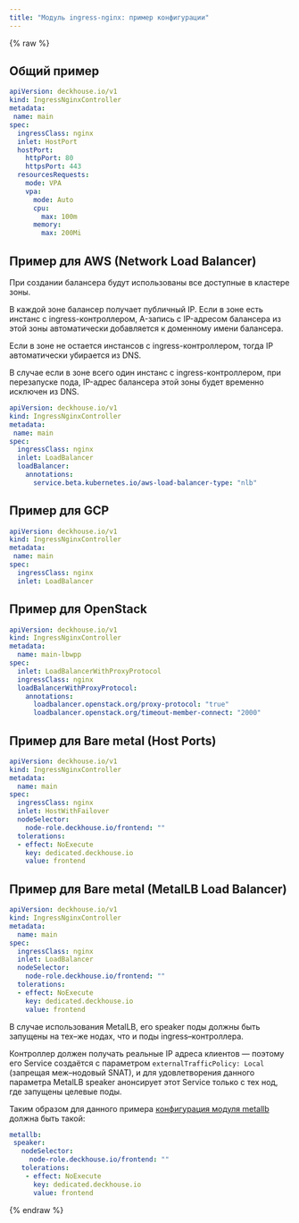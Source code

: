 ```yaml
---
title: "Модуль ingress-nginx: пример конфигурации"
---
```


{% raw %}
## Общий пример
```yaml
apiVersion: deckhouse.io/v1
kind: IngressNginxController
metadata:
 name: main
spec:
  ingressClass: nginx
  inlet: HostPort
  hostPort:
    httpPort: 80
    httpsPort: 443
  resourcesRequests:
    mode: VPA
    vpa:
      mode: Auto
      cpu:
        max: 100m
      memory:
        max: 200Mi
```

## Пример для AWS (Network Load Balancer)

При создании балансера будут использованы все доступные в кластере зоны.

В каждой зоне балансер получает публичный IP. Если в зоне есть инстанс с ingress-контроллером, A-запись с IP-адресом балансера из этой зоны автоматически добавляется к доменному имени балансера.

Если в зоне не остается инстансов с ingress-контроллером, тогда IP автоматически убирается из DNS.

В случае если в зоне всего один инстанс с ingress-контроллером, при перезапуске пода, IP-адрес балансера этой зоны будет временно исключен из DNS.

```yaml
apiVersion: deckhouse.io/v1
kind: IngressNginxController
metadata:
 name: main
spec:
  ingressClass: nginx
  inlet: LoadBalancer
  loadBalancer:
    annotations:
      service.beta.kubernetes.io/aws-load-balancer-type: "nlb"
```

## Пример для GCP
```yaml
apiVersion: deckhouse.io/v1
kind: IngressNginxController
metadata:
 name: main
spec:
  ingressClass: nginx
  inlet: LoadBalancer
```

## Пример для OpenStack
```yaml
apiVersion: deckhouse.io/v1
kind: IngressNginxController
metadata:
  name: main-lbwpp
spec:
  inlet: LoadBalancerWithProxyProtocol
  ingressClass: nginx
  loadBalancerWithProxyProtocol:
    annotations:
      loadbalancer.openstack.org/proxy-protocol: "true"
      loadbalancer.openstack.org/timeout-member-connect: "2000"
```

## Пример для Bare metal (Host Ports)

```yaml
apiVersion: deckhouse.io/v1
kind: IngressNginxController
metadata:
  name: main
spec:
  ingressClass: nginx
  inlet: HostWithFailover
  nodeSelector:
    node-role.deckhouse.io/frontend: ""
  tolerations:
  - effect: NoExecute
    key: dedicated.deckhouse.io
    value: frontend
```

## Пример для Bare metal (MetalLB Load Balancer)

```yaml
apiVersion: deckhouse.io/v1
kind: IngressNginxController
metadata:
  name: main
spec:
  ingressClass: nginx
  inlet: LoadBalancer
  nodeSelector:
    node-role.deckhouse.io/frontend: ""
  tolerations:
  - effect: NoExecute
    key: dedicated.deckhouse.io
    value: frontend
```
В случае использования MetalLB, его speaker поды должны быть запущены на тех–же нодах, что и поды ingress–контроллера.

Контроллер должен получать реальные IP адреса клиентов — поэтому его Service создаётся с параметром `externalTrafficPolicy: Local` (запрещая меж–нодовый SNAT), и для удовлетворения данного параметра MetalLB speaker анонсирует этот Service только с тех нод, где запущены целевые поды.

Таким образом для данного примера [конфигурация модуля metallb](../380-metallb/configuration.html) должна быть такой:
```yaml
metallb:
 speaker:
   nodeSelector:
     node-role.deckhouse.io/frontend: ""
   tolerations:
    - effect: NoExecute
      key: dedicated.deckhouse.io
      value: frontend
```

{% endraw %}
